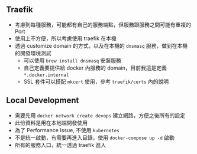 ## Traefik

- 考慮到每種服務，可能都有自己的服務端點，但服務跟服務之間可能有重複的 Port
- 使用上不方便，所以考慮使用 traefik 在本機
- 透過 customize domain 的方式，以及在本機的 `dnsmasq` 服務，做到在本機的開發環境測試
  - 可以使用 `brew install dnsmasq` 安裝服務
  - 自己定義要提供給 docker 內服務的 domain，目前我這是定義 `*.docker.internal`
  - SSL 套件可以搭配 `mkcert` 使用，參考 `traefik/certs` 內的說明

## Local Development

- 需要先用 `docker network create devops` 建立網路，方便之後所有的設定
- 此份資料是用在本地端開發使用
- 為了 Performance Issue, 不使用 `kubernetes`
- 不是統一啟動，有需要再進入目錄，使用 `docker-compose up -d` 啟動
- 所有的服務入口，統一透過 traefik 進入
